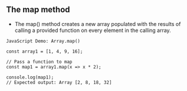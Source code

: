 ## The map method

- The map() method creates a new array populated with the results of calling a provided function on every element in the calling array.

```
JavaScript Demo: Array.map()

const array1 = [1, 4, 9, 16];

// Pass a function to map
const map1 = array1.map(x => x * 2);

console.log(map1);
// Expected output: Array [2, 8, 18, 32]
```